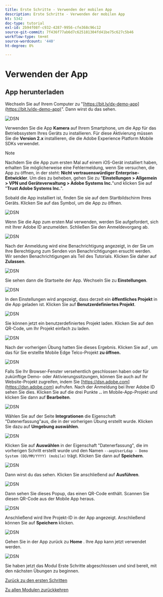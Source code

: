 ```yaml
---
title: Erste Schritte - Verwenden der mobilen App
description: Erste Schritte - Verwenden der mobilen App
kt: 5342
doc-type: tutorial
exl-id: 2b94f08f-c932-4287-9956-cfe368c96c12
source-git-commit: 7f436f77ab6d7c625181304fd41be75c627c5b46
workflow-type: tm+mt
source-wordcount: '440'
ht-degree: 0%

---
```


# Verwenden der App

## App herunterladen

Wechseln Sie auf Ihrem Computer zu &quot;[https://bit.ly/dx-demo-app](https://bit.ly/dx-demo-app)&quot;. Dann wirst du das sehen.

![DSN](./images/mobileapp.png)

Verwenden Sie die App **Kamera** auf Ihrem Smartphone, um die App für das Betriebssystem Ihres Geräts zu installieren. Für diese Aktivierung müssen Sie die **Version 2.x** installieren, die die Adobe Experience Platform Mobile SDKs verwendet.

>[!NOTE]
>
>Nachdem Sie die App zum ersten Mal auf einem iOS-Gerät installiert haben, erhalten Sie möglicherweise eine Fehlermeldung, wenn Sie versuchen, die App zu öffnen, in der steht: **Nicht vertrauenswürdiger Enterprise-Entwickler**. Um dies zu beheben, gehen Sie zu &quot;**Einstellungen > Allgemein > VPN und Geräteverwaltung > Adobe Systems Inc.**&quot;und klicken Sie auf &quot;**Trust Adobe Systems Inc.**&quot;.

Sobald die App installiert ist, finden Sie sie auf dem Startbildschirm Ihres Geräts. Klicken Sie auf das Symbol, um die App zu öffnen.

![DSN](./images/mobileappn1.png)

Wenn Sie die App zum ersten Mal verwenden, werden Sie aufgefordert, sich mit Ihrer Adobe ID anzumelden. Schließen Sie den Anmeldevorgang ab.

![DSN](./images/mobileappn2.png)

Nach der Anmeldung wird eine Benachrichtigung angezeigt, in der Sie um Ihre Berechtigung zum Senden von Benachrichtigungen ersucht werden. Wir senden Benachrichtigungen als Teil des Tutorials. Klicken Sie daher auf **Zulassen**.

![DSN](./images/mobileappn3.png)

Sie sehen dann die Startseite der App. Wechseln Sie zu **Einstellungen**.

![DSN](./images/mobileappn4.png)

In den Einstellungen wird angezeigt, dass derzeit ein **öffentliches Projekt** in die App geladen ist. Klicken Sie auf **Benutzerdefiniertes Projekt**.

![DSN](./images/mobileappn5.png)

Sie können jetzt ein benutzerdefiniertes Projekt laden. Klicken Sie auf den QR-Code, um Ihr Projekt einfach zu laden.

![DSN](./images/mobileappn6.png)

Nach der vorherigen Übung hatten Sie dieses Ergebnis. Klicken Sie auf , um das für Sie erstellte Mobile Edge Telco-Projekt **zu öffnen.**

![DSN](./images/dsn5b.png)

Falls Sie Ihr Browser-Fenster versehentlich geschlossen haben oder für zukünftige Demo- oder Aktivierungssitzungen, können Sie auch auf Ihr Website-Projekt zugreifen, indem Sie [https://dsn.adobe.com](https://dsn.adobe.com) aufrufen. Nach der Anmeldung bei Ihrer Adobe ID sehen Sie dies. Klicken Sie auf die drei Punkte **..** im Mobile-App-Projekt und klicken Sie dann auf **Bearbeiten**.

![DSN](./images/web8a.png)

Wählen Sie auf der Seite **Integrationen** die Eigenschaft &quot;Datenerfassung&quot;aus, die in der vorherigen Übung erstellt wurde. Klicken Sie dazu auf **Umgebung auswählen**.

![DSN](./images/web8aa.png)

Klicken Sie auf **Auswählen** in der Eigenschaft &quot;Datenerfassung&quot;, die im vorherigen Schritt erstellt wurde und den Namen `--aepUserLdap - Demo System (DD/MM/YYYY) (mobile)` trägt. Klicken Sie dann auf **Speichern**.

![DSN](./images/web8b.png)

Dann wirst du das sehen. Klicken Sie anschließend auf **Ausführen**.

![DSN](./images/web8bb.png)

Dann sehen Sie dieses Popup, das einen QR-Code enthält. Scannen Sie diesen QR-Code aus der Mobile App heraus.

![DSN](./images/web8c.png)

Anschließend wird Ihre Projekt-ID in der App angezeigt. Anschließend können Sie auf **Speichern** klicken.

![DSN](./images/mobileappn7.png)

Gehen Sie in der App zurück zu **Home** . Ihre App kann jetzt verwendet werden.

![DSN](./images/mobileappn8.png)

Sie haben jetzt das Modul Erste Schritte abgeschlossen und sind bereit, mit den nächsten Übungen zu beginnen.

[Zurück zu den ersten Schritten](./getting-started.md)

[Zu allen Modulen zurückkehren](./../../../overview.md)
